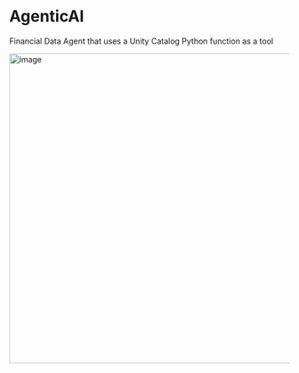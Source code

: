 # AgenticAI
 Financial Data Agent that uses a Unity Catalog Python function as a tool

 <img width="869" height="557" alt="image" src="https://github.com/user-attachments/assets/a53fb5ef-b8e6-4ebf-b664-5fb5de7b3db0" />

